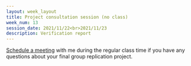 ```yaml
---
layout: week_layout
title: Project consultation session (no class)
week_num: 13
session_date: 2021/11/22<br>2021/11/23
description: Verification report
---
```


[Schedule a meeting](#) with me during the regular class time if you have any questions about your final group replication project.

